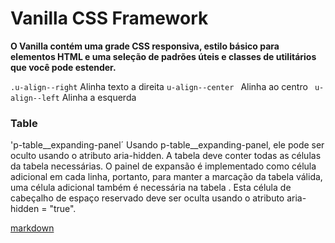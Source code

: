 # Vanilla CSS Framework

**O Vanilla contém uma grade CSS responsiva, estilo básico para elementos HTML e uma seleção de padrões úteis e classes de utilitários que você pode estender.**

` .u-align--right `
Alinha texto a direita
`u-align--center `
Alinha ao centro
` u-align--left`
Alinha a esquerda

### Table 
'p-table__expanding-panel´
Usando p-table__expanding-panel, ele pode ser oculto usando o atributo aria-hidden. A tabela deve conter todas as células da tabela necessárias. O painel de expansão é implementado como célula adicional em cada linha, portanto, para manter a marcação da tabela válida, uma célula adicional também é necessária na tabela <thead>. Esta célula de cabeçalho de espaço reservado deve ser oculta usando o atributo aria-hidden = "true". 

[markdown](https://docs.pipz.com/central-de-ajuda/learning-center/guia-basico-de-markdown#open)
  
  





